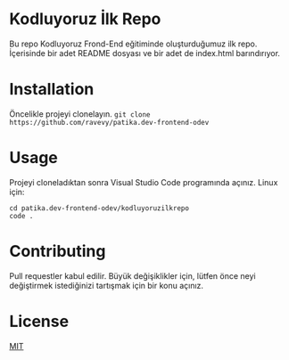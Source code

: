 # Kodluyoruz İlk Repo
Bu repo Kodluyoruz Frond-End eğitiminde oluşturduğumuz ilk repo. İçerisinde bir adet README dosyası ve bir adet de index.html barındırıyor.

# Installation
Öncelikle projeyi clonelayın. 
`git clone https://github.com/ravevy/patika.dev-frontend-odev`

# Usage
Projeyi cloneladıktan sonra Visual Studio Code programında açınız.
Linux için:
```
cd patika.dev-frontend-odev/kodluyoruzilkrepo
code .
```

# Contributing
Pull requestler kabul edilir. Büyük değişiklikler için, lütfen önce neyi değiştirmek istediğinizi tartışmak için bir konu açınız.

# License
[MIT](https://choosealicense.com/licenses/mit/)

